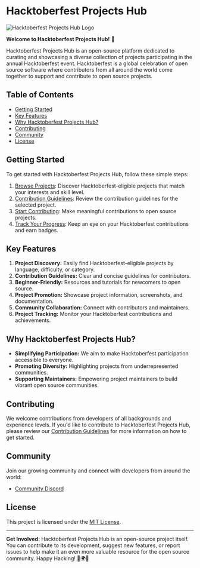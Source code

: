# Hacktoberfest Projects Hub

![Hacktoberfest Projects Hub Logo](./src/assets/logo_github_project_hub.png)

**Welcome to Hacktoberfest Projects Hub!** 🎉

Hacktoberfest Projects Hub is an open-source platform dedicated to curating and showcasing a diverse collection of projects participating in the annual Hacktoberfest event. Hacktoberfest is a global celebration of open source software where contributors from all around the world come together to support and contribute to open source projects.

## Table of Contents

- [Getting Started](#getting-started)
- [Key Features](#key-features)
- [Why Hacktoberfest Projects Hub?](#why-Hacktoberfest-Projects-Hub)
- [Contributing](#contributing)
- [Community](#community)
- [License](#license)

## Getting Started

To get started with Hacktoberfest Projects Hub, follow these simple steps:

1. [Browse Projects](#browse-projects): Discover Hacktoberfest-eligible projects that match your interests and skill level.
2. [Contribution Guidelines](#contribution-guidelines): Review the contribution guidelines for the selected project.
3. [Start Contributing](#start-contributing): Make meaningful contributions to open source projects.
4. [Track Your Progress](#track-your-progress): Keep an eye on your Hacktoberfest contributions and earn badges.

## Key Features

1. **Project Discovery:** Easily find Hacktoberfest-eligible projects by language, difficulty, or category.
2. **Contribution Guidelines:** Clear and concise guidelines for contributors.
3. **Beginner-Friendly:** Resources and tutorials for newcomers to open source.
4. **Project Promotion:** Showcase project information, screenshots, and documentation.
5. **Community Collaboration:** Connect with contributors and maintainers.
6. **Project Tracking:** Monitor your Hacktoberfest contributions and achievements.

## Why Hacktoberfest Projects Hub?

- **Simplifying Participation:** We aim to make Hacktoberfest participation accessible to everyone.
- **Promoting Diversity:** Highlighting projects from underrepresented communities.
- **Supporting Maintainers:** Empowering project maintainers to build vibrant open source communities.

## Contributing

We welcome contributions from developers of all backgrounds and experience levels. If you'd like to contribute to Hacktoberfest Projects Hub, please review our [Contribution Guidelines](CONTRIBUTING.md) for more information on how to get started.

## Community

Join our growing community and connect with developers from around the world:

- [Community Discord]([url-to-chat-rooms](https://discord.gg/YgUySdJC))

## License

This project is licensed under the [MIT License](LICENSE).

---

**Get Involved:** Hacktoberfest Projects Hub is an open-source project itself. You can contribute to its development, suggest new features, or report issues to help make it an even more valuable resource for the open source community. Happy Hacking! 🚀🌍🌟
